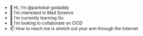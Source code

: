 - 👋 Hi, I’m @pantokal-godaddy
- 👀 I’m interested in Mad Science
- 🌱 I’m currently learning Go
- 💞️ I’m looking to collaborate on CICD
- 📫 How to reach me is stretch out your arm through the Internet

<!---
pantokal-godaddy/pantokal-godaddy is a ✨ special ✨ repository because its `README.md` (this file) appears on your GitHub profile.
You can click the Preview link to take a look at your changes.
--->
